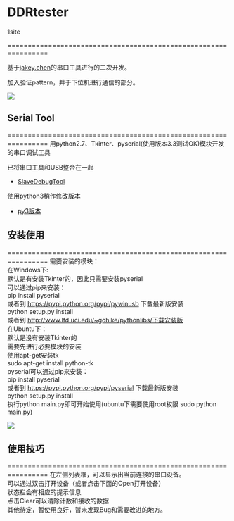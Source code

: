 ﻿# DDRtester
1site

================================================================

基于[jakey.chen](http://git.oschina.net/jakey.chen)的串口工具进行的二次开发。

加入验证pattern，并于下位机进行通信的部分。

![](https://upload-images.jianshu.io/upload_images/4749583-fc2b780940c2b783.png?imageMogr2/auto-orient/strip%7CimageView2/2/w/1240)

## Serial Tool
================================================================
用python2.7、Tkinter、pyserial(使用版本3.3测试OK)模块开发的串口调试工具<br>

已将串口工具和USB整合在一起
* [SlaveDebugTool](https://git.oschina.net/jakey.chen/SlaveDebugTool)

使用python3稍作修改版本
* [py3版本](https://gitee.com/jakey.chen/Serial-Tool/tree/py3/)

## 安装使用
================================================================
需要安装的模块：<br>
在Windows下:<br>
    默认是有安装Tkinter的，因此只需要安装pyserial<br>
    可以通过pip来安装：<br>
        pip install pyserial<br>
    或者到 https://pypi.python.org/pypi/pywinusb 下载最新版安装<br>
        python setup.py install<br>
    或者到 http://www.lfd.uci.edu/~gohlke/pythonlibs/下载安装版<br>
在Ubuntu下：<br>
    默认是没有安装Tkinter的<br>
    需要先进行必要模块的安装<br>
    使用apt-get安装tk<br>
        sudo apt-get install python-tk<br>
    pyserial可以通过pip来安装：<br>
        pip install pyserial<br>
    或者到 https://pypi.python.org/pypi/pyserial 下载最新版安装<br>
        python setup.py install<br>
执行python main.py即可开始使用(ubuntu下需要使用root权限 sudo python main.py)<br>

![](http://git.oschina.net/jakey.chen/Serial-Tool/raw/master/Images/serial_tool.png)

## 使用技巧
================================================================
在左侧列表框，可以显示出当前连接的串口设备。<br>
可以通过双击打开设备（或者点击下面的Open打开设备）<br>
状态栏会有相应的提示信息<br>
点击Clear可以清除计数和接收的数据<br>
其他待定，暂使用良好，暂未发现Bug和需要改进的地方。<br>